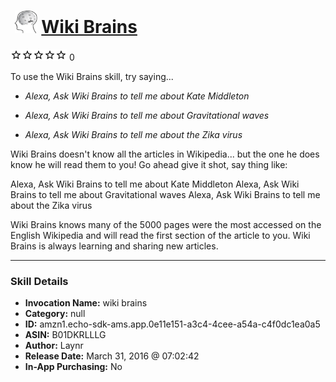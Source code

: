 # &nbsp;<img src="skill_icon" alt="Wiki Brains icon" width="36"> [Wiki Brains](http://alexa.amazon.com/#skills/amzn1.echo-sdk-ams.app.0e11e151-a3c4-4cee-a54a-c4f0dc1ea0a5)
![0 stars](../../images/ic_star_border_black_18dp_1x.png)![0 stars](../../images/ic_star_border_black_18dp_1x.png)![0 stars](../../images/ic_star_border_black_18dp_1x.png)![0 stars](../../images/ic_star_border_black_18dp_1x.png)![0 stars](../../images/ic_star_border_black_18dp_1x.png) 0

To use the Wiki Brains skill, try saying...

* *Alexa, Ask Wiki Brains to tell me about Kate Middleton*

* *Alexa, Ask Wiki Brains to tell me about Gravitational waves*

* *Alexa, Ask Wiki Brains to tell me about the Zika virus*

Wiki Brains doesn't know all the articles in Wikipedia... but the one he does know he will read them to you!  Go ahead give it shot, say thing like:

Alexa, Ask Wiki Brains to tell me about Kate Middleton
Alexa, Ask Wiki Brains to tell me about Gravitational waves
Alexa, Ask Wiki Brains to tell me about the Zika virus

Wiki Brains knows many of the 5000 pages were the most accessed on the English Wikipedia and will read the first section of the  article to you. Wiki Brains is always learning and sharing new articles.

***

### Skill Details

* **Invocation Name:** wiki brains
* **Category:** null
* **ID:** amzn1.echo-sdk-ams.app.0e11e151-a3c4-4cee-a54a-c4f0dc1ea0a5
* **ASIN:** B01DKRLLLG
* **Author:** Laynr
* **Release Date:** March 31, 2016 @ 07:02:42
* **In-App Purchasing:** No
